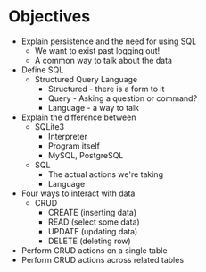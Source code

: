 # Objectives

* Explain persistence and the need for using SQL
  * We want to exist past logging out!
  * A common way to talk about the data
* Define SQL
  * Structured Query Language
    - Structured - there is a form to it
    - Query - Asking a question or command?
    - Language - a way to talk
* Explain the difference between
  * SQLite3
    - Interpreter
    - Program itself
    - MySQL, PostgreSQL
  * SQL
    - The actual actions we're taking
    - Language
* Four ways to interact with data
  * CRUD
    * CREATE (inserting data)
    * READ (select some data)
    * UPDATE (updating data)
    * DELETE (deleting row)
* Perform CRUD actions on a single table
* Perform CRUD actions across related tables
